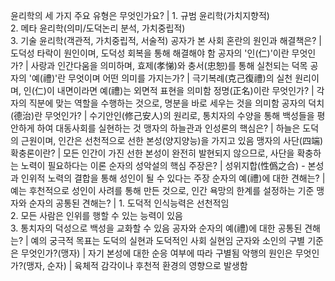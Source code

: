 윤리학의 세 가지 주요 유형은 무엇인가요?	| 1. 규범 윤리학(가치지향적)<br/>2. 메타 윤리학(의미/도덕논리 분석, 가치중립적)<br/>3. 기술 윤리학(객관적, 가치중립적, 서술적)
공자가 본 사회 혼란의 원인과 해결책은?	| 도덕성 타락이 원인이며, 도덕성 회복을 통해 해결해야 함
공자의 '인(仁)'이란 무엇인가?	| 사랑과 인간다움을 의미하며, 효제(孝悌)와 충서(忠恕)를 통해 실천되는 덕목
공자의 '예(禮)'란 무엇이며 어떤 의미를 가지는가?	| 극기복례(克己復禮)의 실천 원리이며, 인(仁)이 내면이라면 예(禮)는 외면적 표현을 의미함
정명(正名)이란 무엇인가?	| 각자의 직분에 맞는 역할을 수행하는 것으로, 명분을 바로 세우는 것을 의미함
공자의 덕치(德治)란 무엇인가?	| 수기안인(修己安人)의 원리로, 통치자의 수양을 통해 백성들을 평안하게 하여 대동사회를 실현하는 것
맹자의 하늘관과 인성론의 핵심은?	| 하늘은 도덕의 근원이며, 인간은 선천적으로 선한 본성(양지양능)을 가지고 있음
맹자의 사단(四端) 확충론이란?	| 모든 인간이 가진 선한 본성이 완전히 발현되지 않으므로, 사단을 확충하는 노력이 필요하다는 이론
순자의 성악설의 핵심 주장은?	| 성위지합(性僞之合) - 본성과 인위적 노력의 결합을 통해 성인이 될 수 있다는 주장
순자의 예(禮)에 대한 견해는?	| 예는 후천적으로 성인이 사려를 통해 만든 것으로, 인간 욕망의 한계를 설정하는 기준
맹자와 순자의 공통된 견해는?	| 1. 도덕적 인식능력은 선천적임<br/>2. 모든 사람은 인위를 행할 수 있는 능력이 있음<br/>3. 통치자의 덕성으로 백성을 교화할 수 있음
공자와 순자의 예(禮)에 대한 공통된 견해는?	| 예의 궁극적 목표는 도덕의 실현과 도덕적인 사회 실현임
군자와 소인의 구별 기준은 무엇인가?(맹자)	| 자기 본성에 대한 순응 여부에 따라 구별됨
악행의 원인은 무엇인가?(맹자, 순자)	| 육체적 감각이나 후천적 환경의 영향으로 발생함
